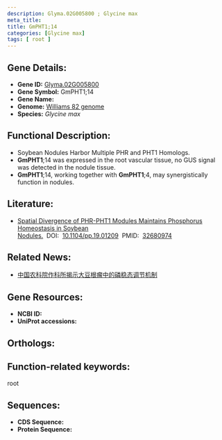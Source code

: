 ```yaml
---
description: Glyma.02G005800 ; Glycine max
meta_title:
title: GmPHT1;14
categories: [Glycine max]
tags: [ root ]
---
```


## Gene Details:
- **Gene ID:**	[Glyma.02G005800]()
- **Gene Symbol:** GmPHT1;14
- **Gene Name:** 
- **Genome:** [Williams 82 genome]()
- **Species:** *Glycine max*

## Functional Description:
   - Soybean Nodules Harbor Multiple PHR and PHT1 Homologs.
   - **GmPHT1**;14 was expressed in the root vascular tissue, no GUS signal was detected in the nodule tissue.
   - **GmPHT1**;14, working together with **GmPHT1**;4, may synergistically function in nodules.

## Literature:
   - [Spatial Divergence of PHR-PHT1 Modules Maintains Phosphorus Homeostasis in Soybean Nodules.]( https://academic.oup.com/plphys/article/184/1/236/6117800?login=true)&nbsp;&nbsp;DOI:&nbsp;&nbsp;[10.1104/pp.19.01209](https://academic.oup.com/plphys/article/184/1/236/6117800?login=true)&nbsp;&nbsp;PMID:&nbsp;&nbsp;[32680974](https://pubmed.ncbi.nlm.nih.gov/32680974/)

## Related News:
   - [中国农科院作科所揭示大豆根瘤中的磷稳态调节机制](https://mp.weixin.qq.com/s?__biz=MzIyOTY2NDYyNQ==&mid=2247498085&idx=1&sn=0dccf67e2a3446fdf9afd7b5b7a1b4e9&chksm=e8bd8b7bdfca026d0cfdc02fb6797603ebaa00829700610e8127d1c4d2560b8dcf8fa702bb84&scene=27#wechat_redirect)

## Gene Resources:
- **NCBI ID:** [](https://www.ncbi.nlm.nih.gov/gene/?term=)
- **UniProt accessions:** [](https://www.uniprot.org/uniprotkb//entry)

## Orthologs:

## Function-related keywords:
root

## Sequences:
- **CDS Sequence:**
- **Protein Sequence:**

